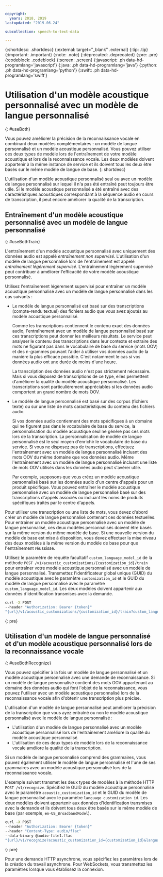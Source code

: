 ```yaml
---

copyright:
  years: 2018, 2019
lastupdated: "2019-06-24"

subcollection: speech-to-text-data

---
```


{:shortdesc: .shortdesc}
{:external: target="_blank" .external}
{:tip: .tip}
{:important: .important}
{:note: .note}
{:deprecated: .deprecated}
{:pre: .pre}
{:codeblock: .codeblock}
{:screen: .screen}
{:javascript: .ph data-hd-programlang='javascript'}
{:java: .ph data-hd-programlang='java'}
{:python: .ph data-hd-programlang='python'}
{:swift: .ph data-hd-programlang='swift'}

# Utilisation d'un modèle acoustique personnalisé avec un modèle de langue personnalisé
{: #useBoth}

Vous pouvez améliorer la précision de la reconnaissance vocale en combinant deux modèles complémentaires : un modèle de langue personnalisé et un modèle acoustique personnalisé. Vous pouvez utiliser ces deux types de modèle lors de l'entraînement de votre modèle acoustique et lors de la reconnaissance vocale. Les deux modèles doivent appartenir à la même instance de service et ils doivent tous les deux être basés sur le même modèle de langue de base.
{: shortdesc}

L'utilisation d'un modèle acoustique personnalisé seul ou avec un modèle de langue personnalisé sur lequel il n'a pas été entraîné peut toujours être utile. Si le modèle acoustique personnalisé a été entraîné avec des caractéristiques acoustiques correspondant à la séquence audio en cours de transcription, il peut encore améliorer la qualité de la transcription.

## Entraînement d'un modèle acoustique personnalisé avec un modèle de langue personnalisé
{: #useBothTrain}

L'entraînement d'un modèle acoustique personnalisé avec uniquement des données audio est appelé *entraînement non supervisé*. L'utilisation d'un modèle de langue personnalisé lors de l'entraînement est appelé *entraînement légèrement supervisé*. L'entraînement légèrement supervisé peut contribuer à améliorer l'efficacité de votre modèle acoustique personnalisé.

Utilisez l'entraînement légèrement supervisé pour entraîner un modèle acoustique personnalisé avec un modèle de langue personnalisé dans les cas suivants :

-   Le modèle de langue personnalisé est basé sur des transcriptions (compte-rendu textuel) des fichiers audio que vous avez ajoutés au modèle acoustique personnalisé.

    Comme les transcriptions contiennent le contenu exact des données audio, l'entraînement avec un modèle de langue personnalisé basé sur ces transcriptions peut donner les meilleurs résultats. Le service peut analyser le contenu des transcriptions dans leur contexte et extraire des mots ne figurant pas dans le vocabulaire de base du service (mots OOV) et des n-grammes pouvant l'aider à utiliser vos données audio de la manière la plus efficace possible. C'est notamment le cas si vos données audio ont une durée de moins d'une heure.

    La transcription des données audio n'est pas strictement nécessaire. Mais si vous disposez de transcriptions de ce type, elles permettent d'améliorer la qualité du modèle acoustique personnalisé. Les transcriptions sont particulièrement appréciables si les données audio comportent un grand nombre de mots OOV.
-   Le modèle de langue personnalisé est basé sur des corpus (fichiers texte) ou sur une liste de mots caractéristiques du contenu des fichiers audio.

    Si vos données audio contiennent des mots spécifiques à un domaine qui ne figurent pas dans le vocabulaire de base du service, la personnalisation du modèle acoustique seul ne génère pas ces mots lors de la transcription. La personnalisation de modèle de langue personnalisé est le seul moyen d'enrichir le vocabulaire de base du service. Si vous ne disposez pas de transcriptions, effectuez l'entraînement avec un modèle de langue personnalisé incluant des mots OOV du même domaine que vos données audio. Même l'entraînement avec un modèle de langue personnalisé incluant une liste de mots OOV utilisés dans les données audio peut s'avérer utile.

    Par exemple, supposons que vous créez un modèle acoustique personnalisé basé sur les données audio d'un centre d'appels pour un produit spécifique. Vous pouvez entraîner le modèle acoustique personnalisé avec un modèle de langue personnalisé basé sur des transcriptions d'appels associés ou incluant les noms de produits spécifiques traités par le centre d'appels.

Pour utiliser une transcription ou une liste de mots, vous devez d'abord créer un modèle de langue personnalisé contenant ces données textuelles. Pour entraîner un modèle acoustique personnalisé avec un modèle de langue personnalisé, ces deux modèles personnalisés doivent être basés sur la même version du même modèle de base. Si une nouvelle version du modèle de base est mise à disposition, vous devez effectuer la mise niveau des deux modèles à la même version du modèle de base pour que l'entraînement réussisse.

Utilisez le paramètre de requête facultatif `custom_language_model_id` de la méthode `POST /v1/acoustic_customizations/{customization_id}/train` pour entraîner votre modèle acoustique personnalisé avec un modèle de langue personnalisé. Transmettez l'identificateur global unique (GUID) du modèle acoustique avec le paramètre `customization_id` et le GUID du modèle de langue personnalisé avec le paramètre `custom_language_model_id`. Les deux modèles doivent appartenir aux données d'identification transmises avec la demande.

```bash
curl -X POST
--header "Authorization: Bearer {token}"
"{url}/v1/acoustic_customizations/{customization_id}/train?custom_language_model_id={customization_id}"
```
{: pre}

## Utilisation d'un modèle de langue personnalisé et d'un modèle acoustique personnalisé lors de la reconnaissance vocale
{: #useBothRecognize}

Vous pouvez spécifier à la fois un modèle de langue personnalisé et un modèle acoustique personnalisé avec une demande de reconnaissance. Si un modèle de langue personnalisé contient des mots OOV appartenant au domaine des données audio qui font l'objet de la reconnaissance, vous pouvez l'utiliser avec un modèle acoustique personnalisé lors de la reconnaissance vocale afin d'obtenir une transcription plus précise.

L'utilisation d'un modèle de langue personnalisé peut améliorer la précision de la transcription que vous ayez entraîné ou non le modèle acoustique personnalisé avec le modèle de langue personnalisé :

-   L'utilisation d'un modèle de langue personnalisé avec un modèle acoustique personnalisé lors de l'entraînement améliore la qualité du modèle acoustique personnalisé.
-   L'utilisation de ces deux types de modèle lors de la reconnaissance vocale améliore la qualité de la transcription.

Si un modèle de langue personnalisé comprend des grammaires, vous pouvez également utiliser le modèle de langue personnalisé et l'une de ses grammaires avec un modèle acoustique personnalisé lors de la reconnaissance vocale.

L'exemple suivant transmet les deux types de modèles à la méthode HTTP `POST /v1/recognize`. Spécifiez le GUID du modèle acoustique personnalisé avec le paramètre `acoustic_customization_id` et le GUID du modèle de langue personnalisé avec le paramètre `language_customization_id`. Les deux modèles doivent appartenir aux données d'identification transmises avec la demande et ils doivent tous deux être basés sur le même modèle de base (par exemple, `en-US_BroadbandModel`).

```bash
curl -X POST
--header "Authorization: Bearer {token}"
--header "Content-Type: audio/flac"
--data-binary @audio-file1.flac
"{url}/v1/recognize?acoustic_customization_id={customization_id}&language_customization_id={customization_id}"
```
{: pre}

Pour une demande HTTP asynchrone, vous spécifiez les paramètres lors de la création du travail asynchrone. Pour WebSockets, vous transmettez les paramètres lorsque vous établissez la connexion.
